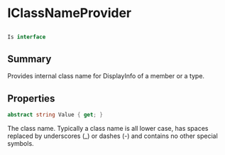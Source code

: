 # IClassNameProvider

## 
```c#
Is interface
```

## Summary

Provides internal class name for DisplayInfo of a member or a type.
## Properties

```c#
abstract string Value { get; } 
```
The class name.
Typically a class name is all lower case, has spaces replaced by underscores (_) or dashes (-) and contains no other special symbols.

